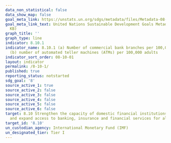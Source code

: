 ```yaml
---
data_non_statistical: false
data_show_map: false
goal_meta_link: https://unstats.un.org/sdgs/metadata/files/Metadata-08-10-01.pdf
goal_meta_link_text: United Nations Sustainable Development Goals Metadata (PDF 411
  KB)
graph_title: ''
graph_type: line
indicator: 8.10.1
indicator_name: 8.10.1 (a) Number of commercial bank branches per 100,000 adults and
  (b) number of automated teller machines (ATMs) per 100,000 adults
indicator_sort_order: 08-10-01
layout: indicator
permalink: /8-10-1/
published: true
reporting_status: notstarted
sdg_goal: '8'
source_active_1: true
source_active_2: false
source_active_3: false
source_active_4: false
source_active_5: false
source_active_6: false
target: 8.10 Strengthen the capacity of domestic financial institutions to encourage
  and expand access to banking, insurance and financial services for all
target_id: '8.10'
un_custodian_agency: International Monetary Fund (IMF)
un_designated_tier: Tier I
---
```


